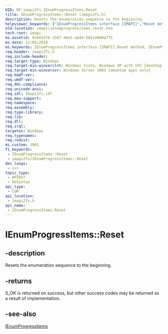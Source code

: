 ```yaml
---
UID: NF:imapi2fs.IEnumProgressItems.Reset
title: IEnumProgressItems::Reset (imapi2fs.h)
description: Resets the enumeration sequence to the beginning.
helpviewer_keywords: ["IEnumProgressItems interface [IMAPI]","Reset method","IEnumProgressItems.Reset","IEnumProgressItems::Reset","Reset","Reset method [IMAPI]","Reset method [IMAPI]","IEnumProgressItems interface","imapi.ienumprogressitems_reset","imapi2fs/IEnumProgressItems::Reset"]
old-location: imapi\ienumprogressitems_reset.htm
tech.root: imapi
ms.assetid: 9cb652f6-1507-46e3-ab44-582ce060a775
ms.date: 12/05/2018
ms.keywords: IEnumProgressItems interface [IMAPI],Reset method, IEnumProgressItems.Reset, IEnumProgressItems::Reset, Reset, Reset method [IMAPI], Reset method [IMAPI],IEnumProgressItems interface, imapi.ienumprogressitems_reset, imapi2fs/IEnumProgressItems::Reset
req.header: imapi2fs.h
req.include-header: 
req.target-type: Windows
req.target-min-winverclnt: Windows Vista, Windows XP with SP2 [desktop apps only]
req.target-min-winversvr: Windows Server 2003 [desktop apps only]
req.kmdf-ver: 
req.umdf-ver: 
req.ddi-compliance: 
req.unicode-ansi: 
req.idl: Imapi2fs.idl
req.max-support: 
req.namespace: 
req.assembly: 
req.type-library: 
req.lib: 
req.dll: 
req.irql: 
targetos: Windows
req.typenames: 
req.redist: 
ms.custom: 19H1
f1_keywords:
 - IEnumProgressItems::Reset
 - imapi2fs/IEnumProgressItems::Reset
dev_langs:
 - c++
topic_type:
 - APIRef
 - kbSyntax
api_type:
 - COM
api_location:
 - imapi2fs.h
api_name:
 - IEnumProgressItems.Reset
---
```


# IEnumProgressItems::Reset


## -description

Resets the enumeration sequence to the beginning.



## -returns

S_OK is returned on success, but other success codes may be returned as a result of implementation.

## -see-also

<a href="/windows/desktop/api/imapi2fs/nn-imapi2fs-ienumprogressitems">IEnumProgressItems</a>
